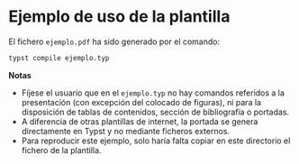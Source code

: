 # Ejemplo de uso de la plantilla

El fichero  `ejemplo.pdf` ha sido generado por el comando:

```bash
typst compile ejemplo.typ
```

**Notas**

- Fíjese el usuario que en el `ejemplo.typ` no hay comandos referidos a la presentación (con excepción del colocado de figuras), ni para la disposición de tablas de contenidos, sección de bibliografía o portadas.
- A diferencia de otras plantillas de internet, la portada se genera directamente en Typst y no mediante ficheros externos.
- Para reproducir este ejemplo, solo haría falta copiar en este directorio el fichero de la plantilla.